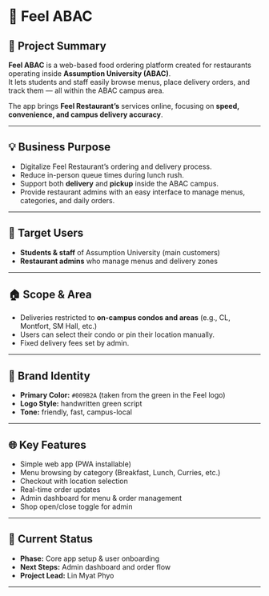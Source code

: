 # 🥗 Feel ABAC

## 📖 Project Summary
**Feel ABAC** is a web-based food ordering platform created for restaurants operating inside **Assumption University (ABAC)**.  
It lets students and staff easily browse menus, place delivery orders, and track them — all within the ABAC campus area.

The app brings **Feel Restaurant’s** services online, focusing on **speed, convenience, and campus delivery accuracy**.

---

## 💡 Business Purpose
- Digitalize Feel Restaurant’s ordering and delivery process.
- Reduce in-person queue times during lunch rush.
- Support both **delivery** and **pickup** inside the ABAC campus.
- Provide restaurant admins with an easy interface to manage menus, categories, and daily orders.

---

## 👥 Target Users
- **Students & staff** of Assumption University (main customers)
- **Restaurant admins** who manage menus and delivery zones

---

## 🏠 Scope & Area
- Deliveries restricted to **on-campus condos and areas** (e.g., CL, Montfort, SM Hall, etc.)
- Users can select their condo or pin their location manually.
- Fixed delivery fees set by admin.

---

## 💚 Brand Identity
- **Primary Color:** `#009B2A` (taken from the green in the Feel logo)
- **Logo Style:** handwritten green script
- **Tone:** friendly, fast, campus-local

---

## 🌐 Key Features
- Simple web app (PWA installable)
- Menu browsing by category (Breakfast, Lunch, Curries, etc.)
- Checkout with location selection
- Real-time order updates
- Admin dashboard for menu & order management
- Shop open/close toggle for admin

---

## 📅 Current Status
- **Phase:** Core app setup & user onboarding  
- **Next Steps:** Admin dashboard and order flow  
- **Project Lead:** Lin Myat Phyo

---

